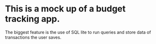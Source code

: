 # This is a mock up of a budget tracking app.

The biggest feature is the use of SQL lite to run queries and store data of transactions the user saves.
